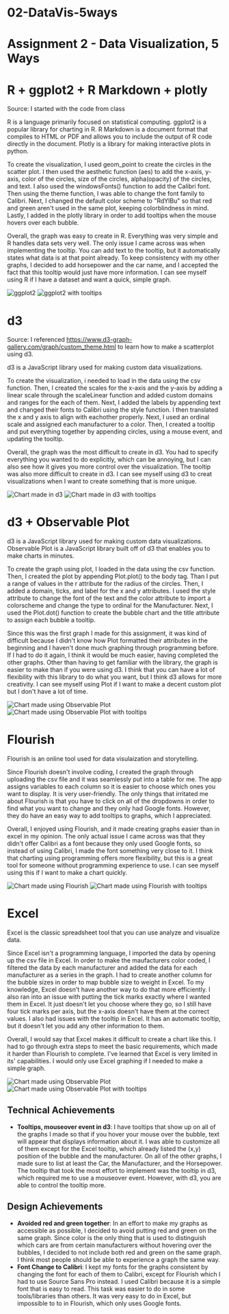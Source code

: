 # 02-DataVis-5ways

Assignment 2 - Data Visualization, 5 Ways  
===

# R + ggplot2 + R Markdown + plotly

Source: I started with the code from class

R is a language primarily focused on statistical computing.
ggplot2 is a popular library for charting in R.
R Markdown is a document format that compiles to HTML or PDF and allows you to include the output of R code directly in the document.
Plotly is a library for making interactive plots in python.

To create the visualization, I used geom_point to create the circles in the scatter plot.
I then used the aesthetic function (aes) to add the x-axis, y-axis, color of the circles, size of the circles, alpha(opacity) of the circles, and text.
I also used the windowsFonts() function to add the Calibri font. Then using the theme function, I was able to change the font family to Calibri.
Next, I changed the default color scheme to "RdYlBu" so that red and green aren't used in the same plot, keeping colorblindness in mind.
Lastly, I added in the plotly library in order to add tooltips when the mouse hovers over each bubble.

Overall, the graph was easy to create in R. Everything was very simple and R handles data sets very well. The only issue I came across was when implementing the tooltip.
You can add text to the tooltip, but it automatically states what data is at that point already. To keep consistency with my other graphs, I decided to add horsepower and 
the car name, and I accepted the fact that this tooltip would just have more information. I can see myself using R if I have a dataset and want a quick, simple graph.

![ggplot2](img/RChart.png)
![ggplot2 with tooltips](img/RChart2.png)

# d3

Source: I referenced https://www.d3-graph-gallery.com/graph/custom_theme.html to learn how to make a scatterplot using d3.

d3 is a JavaScript library used for making custom data visualizations.

To create the visualization, i needed to load in the data using the csv function. Then, I created the scales for the x-axis and the y-axis by adding a linear scale 
through the scaleLinear function and added custom domains and ranges for the each of them. Next, I added the labels by appending text and changed their fonts to Calibri using the style function. I then translated the x and y axis to align with eachother properly. Next, I used an ordinal scale and assigned each manufacturer to a color. Then, I created a tooltip and put everything together by appending circles, using a mouse event, and updating the tooltip.

Overall, the graph was the most difficult to create in d3. You had to specify everything you wanted to do explicitly, which can be annoying, but I can also see how it gives you more control over the visualization. The tooltip was also more difficult to create in d3. I can see myself using d3 to creat visualizations when I want to create something that is more unique.

![Chart made in d3](img/d3Chart.png)
![Chart made in d3 with tooltips](img/d3Chart2.png)

# d3 + Observable Plot

d3 is a JavaScript library used for making custom data visualizations.
Observable Plot is a JavaScript library built off of d3 that enables you to make charts in minutes.

To create the graph using plot, I loaded in the data using the csv function. Then, I created the plot by appending Plot.plot() to the body tag. Than I put a range of values in the r attribute for the radius of the circles. Then, I added a domain, ticks, and label for the x and y attributes. I used the style attribute to change the font of the text and the color attribute to import a colorscheme and change the type to ordinal for the Manufacturer. Next, I used the Plot.dot() function to create the bubble chart and the title attribute to assign each bubble a tooltip.

Since this was the first graph I made for this assignment, it was kind of difficult because I didn't know how Plot formatted their attributes in the beginning and I haven't done much graphing through programming before. If I had to do it again, I think it would be much easier, having completed the other graphs. Other than having to get familiar with the library, the graph is easier to make than if you were using d3. I think that you can have a lot of flexibility with this library to do what you want, but I think d3 allows for more creativity. I can see myself using Plot if I want to make a decent custom plot but I don't have a lot of time.

![Chart made using Observable Plot](img/PlotChart.png)
![Chart made using Observable Plot with tooltips](img/PlotChart2.png)

# Flourish

Flourish is an online tool used for data visulaization and storytelling.

Since Flourish doesn't involve coding, I created the graph through uploading the csv file and it was seamlessly put into a table for me. The app assigns variables to each column so it is easier to choose which ones you want to display. It is very user-friendly. The only things that irritated me about Flourish is that you have to click on all of the dropdowns in order to find what you want to change and they only had Google fonts. However, they do have an easy way to add tooltips to graphs, which I appreciated.

Overall, I enjoyed using Flourish, and it made creating graphs easier than in excel in my opinion. The only actual issue I came across was that they didn't offer Calibri as a font because they only used Google fonts, so instead of using Calibri, I made the font something very close to it. I think that charting using programming offers more flexibility, but this is a great tool for someone without programming experience to use. I can see myself using this if I want to make a chart quickly.

![Chart made using Flourish](img/CarsBubbleChart.png)
![Chart made using Flourish with tooltips](img/CarsBubbleChart2.png)

# Excel

Excel is the classic spreadsheet tool that you can use analyze and visualize data.

Since Excel isn't a programming language, I imported the data by opening up the csv file in Excel. In order to make the maufacturers color coded, I filtered the data by each manufacturer and added the data for each manufacturer as a series in the graph. I had to create another column for the bubble sizes in order to map bubble size to weight in Excel. To my knowledge, Excel doesn't have another way to do that more efficiently. I also ran into an issue with putting the tick marks exactly where I wanted them in Excel. It just doesn't let you choose where they go, so I still have four tick marks per axis, but the x-axis doesn't have them at the correct values. I also had issues with the tooltip in Excel. It has an automatic tooltip, but it doesn't let you add any other information to them.

Overall, I would say that Excel makes it difficult to create a chart like this. I had to go through extra steps to meet the basic requirements, which made it harder than Flourish to complete. I've learned that Excel is very limited in its' capabilities. I would only use Excel graphing if I needed to make a simple graph.

![Chart made using Observable Plot](img/ExcelChart.png)
![Chart made using Observable Plot with tooltips](img/ExcelChart2.png)

## Technical Achievements
- **Tooltips, mouseover event in d3**: I have tooltips that show up on all of the graphs I made so that if you hover your mouse over the bubble, text will appear that displays information about it. I was able to customize all of them except for the Excel tooltip, which already listed the (x,y) position of the bubble and the manufacturer. On all of the other graphs, I made sure to list at least the Car, the Manufacturer, and the Horsepower. The tooltip that took the most effort to implement was the tooltip in d3, which required me to use a mouseover event. However, with d3, you are able to control the tooltip more.

## Design Achievements
- **Avoided red and green together**: In an effort to make my graphs as accessible as possible, I decided to avoid putting red and green on the same graph. Since color is the only thing that is used to distinguish which cars are from certain manufacturers without hovering over the bubbles, I decided to not include both red and green on the same graph. I think most people should be able to experience a graph the same way.
- **Font Change to Calibri**: I kept my fonts for the graphs consistent by changing the font for each of them to Calibri, except for Flourish which I had to use Source Sans Pro instead. I used Calibri because it is a simple font that is easy to read. This task was easier to do in some tools/libraries than others. It was very easy to do in Excel, but impossible to to in Flourish, which only uses Google fonts.
